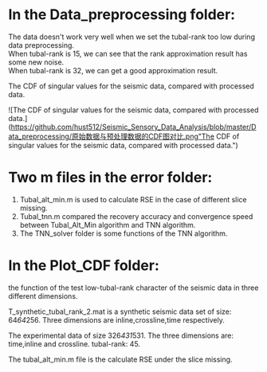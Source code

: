 In the Data_preprocessing folder: 
==
The data doesn't work very well when we set the tubal-rank too low during data preprocessing. <br>
When tubal-rank is 15, we can see that the rank approximation result has some new noise.  <br>
When tubal-rank is 32, we can get a good approximation result. <br>

The CDF of singular values for the seismic data, compared with processed data.

![The CDF of singular values for the seismic data, compared with processed data.](https://github.com/hust512/Seismic_Sensory_Data_Analysis/blob/master/Data_preprocessing/原始数据与预处理数据的CDF图对比.png"The CDF of singular values for the seismic data, compared with processed data.")

Two m files in the error folder:
==
1. Tubal_alt_min.m is used to calculate RSE in the case of different slice missing. <br>
2. Tubal_tnn.m compared the recovery accuracy and convergence speed between Tubal_Alt_Min algorithm and TNN algorithm. <br>
3. The TNN_solver folder is some functions of the TNN algorithm. <br>

In the Plot_CDF folder:
==
the function of the test low-tubal-rank character of the seismic data in three different dimensions. <br>



T_synthetic_tubal_rank_2.mat is a synthetic seismic data set of size: 64*64*256. Three dimensions are inline,crossline,time respectively. <br> 

The experimental data of size 326*431*531. The three dimensions are: time,inline and crossline. tubal-rank: 45. <br>

The tubal_alt_min.m file is the calculate RSE under the slice missing. <br>
